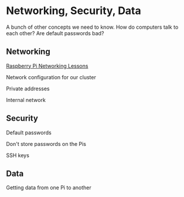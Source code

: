 # Networking, Security, Data

A bunch of other concepts we need to know. How do computers talk to each other? Are default passwords bad?

## Networking

[Raspberry Pi Networking Lessons](https://www.raspberrypi.org/learning/networking-lessons/)


Network configuration for our cluster

Private addresses

Internal network

## Security

Default passwords

Don't store passwords on the Pis

SSH keys

## Data

Getting data from one Pi to another
